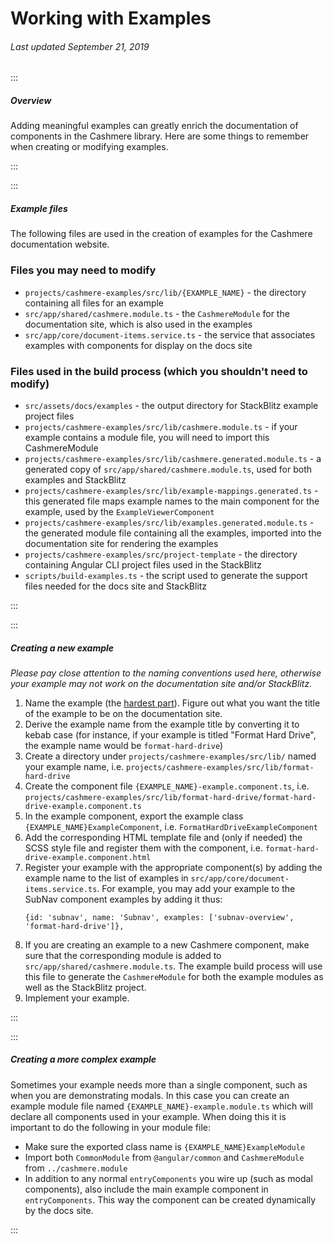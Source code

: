 # Working with Examples

###### Last updated September 21, 2019

:::

##### Overview

Adding meaningful examples can greatly enrich the documentation of components in the Cashmere library. Here are some things to remember when creating or modifying examples.

:::

:::

##### Example files

The following files are used in the creation of examples for the Cashmere documentation website.

### Files you may need to modify

-   `projects/cashmere-examples/src/lib/{EXAMPLE_NAME}` - the directory containing all files for an example
-   `src/app/shared/cashmere.module.ts` - the `CashmereModule` for the documentation site, which is also used in the examples
-   `src/app/core/document-items.service.ts` - the service that associates examples with components for display on the docs site

### Files used in the build process (which you shouldn't need to modify)

-   `src/assets/docs/examples` - the output directory for StackBlitz example project files
-   `projects/cashmere-examples/src/lib/cashmere.module.ts` - if your example contains a module file, you will need to import this CashmereModule
-   `projects/cashmere-examples/src/lib/cashmere.generated.module.ts` - a generated copy of `src/app/shared/cashmere.module.ts`, used for both examples and StackBlitz
-   `projects/cashmere-examples/src/lib/example-mappings.generated.ts` - this generated file maps example names to the main component for the example, used by the `ExampleViewerComponent`
-   `projects/cashmere-examples/src/lib/examples.generated.module.ts` - the generated module file containing all the examples, imported into the documentation site for rendering the examples
-   `projects/cashmere-examples/src/project-template` - the directory containing Angular CLI project files used in the StackBlitz
-   `scripts/build-examples.ts` - the script used to generate the support files needed for the docs site and StackBlitz

:::

:::

##### Creating a new example

_Please pay close attention to the naming conventions used here, otherwise your example may not work on the documentation site and/or StackBlitz._

1. Name the example (the [hardest part](https://bit.ly/2VI8ZI5)). Figure out what you want the title of the example to be on the documentation site.
2. Derive the example name from the example title by converting it to kebab case (for instance, if your example is titled "Format Hard Drive", the example name would be `format-hard-drive`)
3. Create a directory under `projects/cashmere-examples/src/lib/` named your example name, i.e. `projects/cashmere-examples/src/lib/format-hard-drive`
4. Create the component file `{EXAMPLE_NAME}-example.component.ts`, i.e. `projects/cashmere-examples/src/lib/format-hard-drive/format-hard-drive-example.component.ts`
5. In the example component, export the example class `{EXAMPLE_NAME}ExampleComponent`, i.e. `FormatHardDriveExampleComponent`
6. Add the corresponding HTML template file and (only if needed) the SCSS style file and register them with the component, i.e. `format-hard-drive-example.component.html`
7. Register your example with the appropriate component(s) by adding the example name to the list of examples in `src/app/core/document-items.service.ts`. For example, you may add your example to the SubNav component examples by adding it thus:
    ```
    {id: 'subnav', name: 'Subnav', examples: ['subnav-overview', 'format-hard-drive']},
    ```
8. If you are creating an example to a new Cashmere component, make sure that the corresponding module is added to `src/app/shared/cashmere.module.ts`. The example build process will use this file to generate the `CashmereModule` for both the example modules as well as the StackBlitz project.
9. Implement your example.

:::

:::

##### Creating a more complex example

Sometimes your example needs more than a single component, such as when you are demonstrating modals. In this case you can create an example module file named `{EXAMPLE_NAME}-example.module.ts` which will declare all components used in your example. When doing this it is important to do the following in your module file:

-   Make sure the exported class name is `{EXAMPLE_NAME}ExampleModule`
-   Import both `CommonModule` from `@angular/common` and `CashmereModule` from `../cashmere.module`
-   In addition to any normal `entryComponents` you wire up (such as modal components), also include the main example component in `entryComponents`. This way the component can be created dynamically by the docs site.

:::
